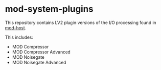 # mod-system-plugins

This repository contains LV2 plugin versions of the I/O processing found in [mod-host](https://github.com/moddevices/mod-host).

This includes:

- MOD Compressor
- MOD Compressor Advanced
- MOD Noisegate
- MOD Noisegate Advanced
